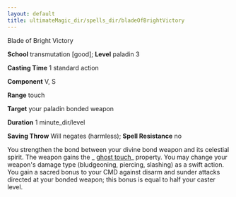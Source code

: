 ```yaml
---
layout: default
title: ultimateMagic_dir/spells_dir/bladeOfBrightVictory
---
```

Blade of Bright Victory

**School** transmutation [good]; **Level** paladin 3

**Casting Time** 1 standard action

**Component** V, S

**Range** touch

**Target** your paladin bonded weapon

**Duration** 1 minute_dir/level

**Saving Throw** Will negates (harmless); **Spell Resistance** no

You strengthen the bond between your divine bond weapon and its celestial spirit. The weapon gains the _ [ghost touch](../../magicItems_dir/weapons#_weapons-ghost-touch)_ property. You may change your weapon's damage type (bludgeoning, piercing, slashing) as a swift action. You gain a sacred bonus to your CMD against disarm and sunder attacks directed at your bonded weapon; this bonus is equal to half your caster level.


